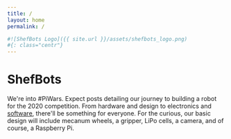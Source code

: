 ```yaml
---
title: /
layout: home
permalink: /

#![ShefBots Logo]({{ site.url }}/assets/shefbots_logo.png)
#{: class="centr"}
---
```



# ShefBots

We're into #PiWars. Expect posts detailing our journey to building a robot for the 2020 competition. From hardware and design to electronics and [software](https://github.com/ShefBots), there'll be something for everyone. For the curious, our basic design will include mecanum wheels, a gripper, LiPo cells, a camera, and of course, a Raspberry Pi. 
